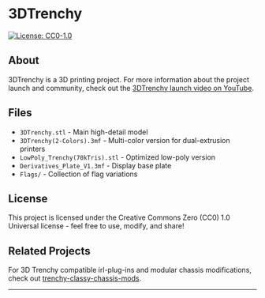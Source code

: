 # 3DTrenchy

[![License: CC0-1.0](https://img.shields.io/badge/License-CC0%201.0-lightgrey.svg)](https://creativecommons.org/publicdomain/zero/1.0/)

## About

3DTrenchy is a 3D printing project. For more information about the project launch and community, check out the [3DTrenchy launch video on YouTube](https://www.youtube.com/watch?v=zc_4vQl6kY4).

## Files

- `3DTrenchy.stl` - Main high-detail model
- `3DTrenchy(2-Colors).3mf` - Multi-color version for dual-extrusion printers  
- `LowPoly_Trenchy(70kTris).stl` - Optimized low-poly version
- `Derivatives_Plate_V1.3mf` - Display base plate
- `Flags/` - Collection of flag variations

## License

This project is licensed under the Creative Commons Zero (CC0) 1.0 Universal license - feel free to use, modify, and share!

## Related Projects

For 3D Trenchy compatible irl-plug-ins and modular chassis modifications, check out [trenchy-classy-chassis-mods](https://github.com/jmcpheron/trenchy-classy-chassis-mods).

---
